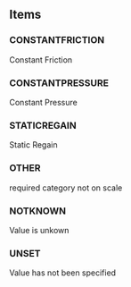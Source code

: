 

<!-- end of short definition -->
## Items

### CONSTANTFRICTION
Constant Friction

### CONSTANTPRESSURE
Constant Pressure

### STATICREGAIN
Static Regain

### OTHER
required category not on scale

### NOTKNOWN
Value is unkown

### UNSET
Value has not been specified
